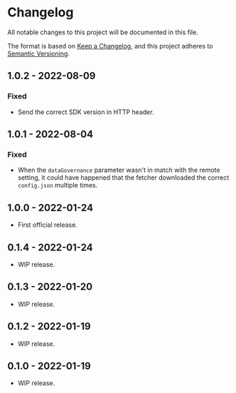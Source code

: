 # Changelog
All notable changes to this project will be documented in this file.

The format is based on [Keep a Changelog](https://keepachangelog.com/en/1.0.0/),
and this project adheres to [Semantic Versioning](https://semver.org/spec/v2.0.0.html).

## 1.0.2 - 2022-08-09
### Fixed
- Send the correct SDK version in HTTP header.

## 1.0.1 - 2022-08-04
### Fixed
- When the `dataGovernance` parameter wasn't in match with the remote setting, it could have happened that the fetcher downloaded the correct `config.json` multiple times.  

## 1.0.0 - 2022-01-24
- First official release.

## 0.1.4 - 2022-01-24
- WIP release.

## 0.1.3 - 2022-01-20
- WIP release.

## 0.1.2 - 2022-01-19
- WIP release.

## 0.1.0 - 2022-01-19
- WIP release.
